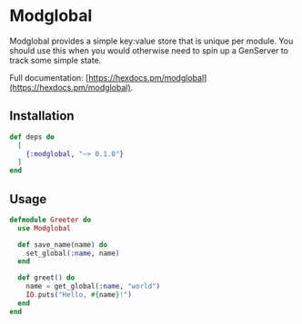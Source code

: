 # Modglobal

Modglobal provides a simple key:value store that is unique per module. You should use this when you would otherwise need to spin up a GenServer to track some simple state.

Full documentation: [https://hexdocs.pm/modglobal](https://hexdocs.pm/modglobal).

## Installation

```elixir
def deps do
  [
    {:modglobal, "~> 0.1.0"}
  ]
end
```

## Usage
```elixir
defmodule Greeter do
  use Modglobal

  def save_name(name) do
    set_global(:name, name)
  end

  def greet() do
    name = get_global(:name, "world")
    IO.puts("Hello, #{name}!")
  end
end
```
